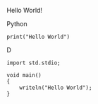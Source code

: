 Hello World!

Python

```
print("Hello World")
```

D

```
import std.stdio;

void main()
{
    writeln("Hello World");
}
```
